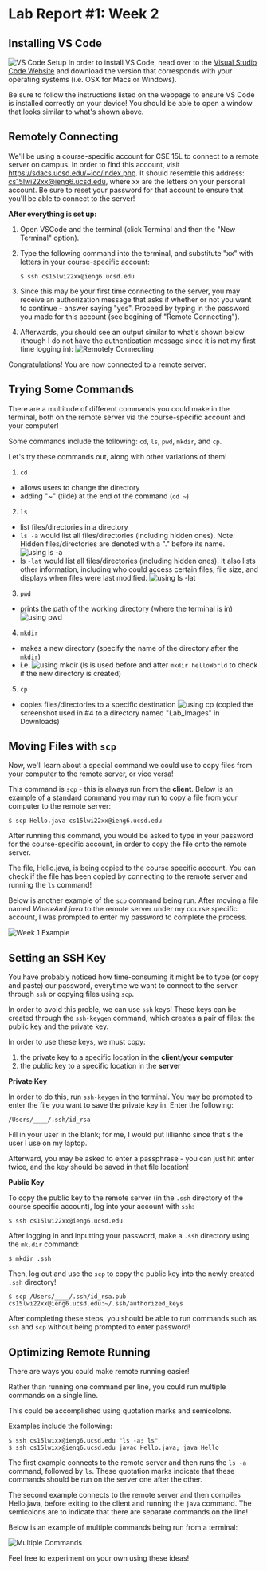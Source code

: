 # Lab Report #1: Week 2

## Installing VS Code 
![VS Code Setup](VSCodeSetUpImage.png)
In order to install VS Code, head over to the [Visual Studio Code Website]( https://code.visualstudio.com/) and download the version that corresponds with your operating systems (i.e. OSX for Macs or Windows). 

Be sure to follow the instructions listed on the webpage to ensure VS Code is installed correctly on your device! You should be able to open a window that looks similar to what's shown above. 

## Remotely Connecting 
We'll be using a course-specific account for CSE 15L to connect to a remote server on campus. In order to find this account, visit https://sdacs.ucsd.edu/~icc/index.php. It should resemble this address: cs15lwi22xx@ieng6.ucsd.edu, where xx are the letters on your personal account. Be sure to reset your password for that account to ensure that you'll be able to connect to the server! 

**After everything is set up:**
1. Open VSCode and the terminal (click Terminal and then the "New Terminal" option). 

2. Type the following command into the terminal, and substitute "xx" with letters in your course-specific account:
    ```
    $ ssh cs15lwi22xx@ieng6.ucsd.edu
    ```
3. Since this may be your first time connecting to the server, you may receive an authorization message that asks if whether or not you want to continue - answer saying "yes". Proceed by typing in the password you made for this account (see begining of "Remote Connecting"). 
4. Afterwards, you should see an output similar to what's shown below (though I do not have the authentication message since it is not my first time logging in): 
    ![Remotely Connecting](RemotelyConnecting.png)

Congratulations! You are now connected to a remote server. 

## Trying Some Commands 
There are a multitude of different commands you could make in the terminal, both on the remote server via the course-specific account and your computer! 

Some commands include the following: 
`cd`, `ls`, `pwd`, `mkdir`, and `cp`. 

Let's try these commands out, along with other variations of them! 
1. `cd` 
* allows users to change the directory 
* adding "~" (tilde) at the end of the command (`cd ~`) 
2. `ls`
* list files/directories in a directory 
* `ls -a` would list all files/directories (including hidden ones). Note: Hidden files/directories are denoted with a "." before its name. 
    ![using ls -a](lsaCommand.png)
* ls `-lat` would list all files/directories (including hidden ones). It also lists other information, including who could access certain files, file size, and displays when files were last modified. 
    ![using ls -lat](lslatCommand.png)
3. `pwd`
* prints the path of the working directory (where the terminal is in)
    ![using pwd](pwd.png)
4. `mkdir` 
* makes a new directory (specify the name of the directory after the `mkdir`)
* i.e. 
 ![using mkdir](mkdirCommand.png)
 (ls is used before and after `mkdir helloWorld` to check if the new directory is created) 
5. `cp`
* copies files/directories to a specific destination
![using cp](cpCommand.png)
(copied the screenshot used in #4 to a directory named "Lab_Images" in Downloads)

## Moving Files with `scp`
Now, we'll learn about a special command we could use to copy files from your computer to the remote server, or vice versa! 

This command is `scp` - this is always run from the **client**. Below is an example of a standard command you may run to copy a file from your computer to the remote server: 
```
$ scp Hello.java cs15lwi22xx@ieng6.ucsd.edu
```

After running this command, you would be asked to type in your password for the course-specific account, in order to copy the file onto the remote server. 

The file, Hello.java, is being copied to the course specific account. You can check if the file has been copied by connecting to the remote server and running the `ls` command! 

Below is another example of the `scp` command being run. After moving a file named *WhereAmI.java* to the remote server under my course specific account, I was prompted to enter my password to complete the process.

![Week 1 Example](scpCommand.png)


## Setting an SSH Key 
You have probably noticed how time-consuming it might be to type (or copy and paste) our password, everytime we want to connect to the server through `ssh` or copying files using `scp`. 

In order to avoid this proble, we can use `ssh` keys! These keys can be created through the `ssh-keygen` command, which creates a pair of files: the public key and the private key. 

In order to use these keys, we must copy: 
1. the private key to a specific location in the **client**/**your computer**
2. the public key to a specific location in the **server**


**Private Key**

In order to do this, run `ssh-keygen` in the terminal. You may be prompted to enter the file you want to save the private key in. Enter the following: 
```
/Users/____/.ssh/id_rsa 
```

Fill in your user in the blank; for me, I would put lillianho since that's the user I use on my laptop. 

Afterward, you may be asked to enter a passphrase - you can just hit enter twice, and the key should be saved in that file location! 

**Public Key** 

To copy the public key to the remote server (in the `.ssh` directory of the course specific account), log into your account with `ssh`: 
```
$ ssh cs15lwi22xx@ieng6.ucsd.edu
```

After logging in and inputting your password, make a `.ssh` directory using the `mk.dir` command:
```
$ mkdir .ssh
```

Then, log out and use the `scp` to copy the public key into the newly created `.ssh` directory! 
```
$ scp /Users/____/.ssh/id_rsa.pub cs15lwi22xx@ieng6.ucsd.edu:~/.ssh/authorized_keys
```


After completing these steps, you should be able to run commands such as `ssh` and `scp` without being prompted to enter password! 

## Optimizing Remote Running
There are ways you could make remote running easier! 

Rather than running one command per line, you could run multiple commands on a single line. 

This could be accomplished using quotation marks and semicolons. 

Examples include the following: 
```
$ ssh cs15lwixx@ieng6.ucsd.edu "ls -a; ls" 
$ ssh cs15lwixx@ieng6.ucsd.edu javac Hello.java; java Hello
```

The first example connects to the remote server and then runs the `ls -a` command, followed by `ls`. These quotation marks indicate that these commands should be run on the server one after the other.

The second example connects to the remote server and then compiles Hello.java, before exiting to the client and running the `java` command. The semicolons are to indicate that there are separate commands on the line!

Below is an example of multiple commands being run from a terminal: 

![Multiple Commands](Optimizing.png)

Feel free to experiment on your own using these ideas! 